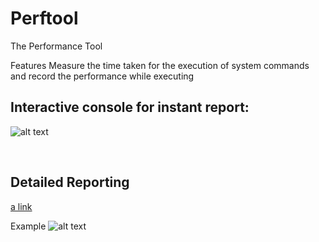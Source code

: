 # Perftool
The Performance Tool

Features
Measure the time taken for the execution of system commands and record the performance while executing

## Interactive console for instant report:

![alt text](https://raw.githubusercontent.com/YajanaRao/Perftool/b52d3533/site/images/console.PNG)

&nbsp;
## Detailed Reporting 

[a link](http://htmlpreview.github.io/?https://github.com/YajanaRao/Perftool/blob/master/site/2018-05-02_19-40-34/index.html)


Example
![alt text](https://raw.githubusercontent.com/YajanaRao/Perftool/261d4034/site/images/PerformanceReport.png)

